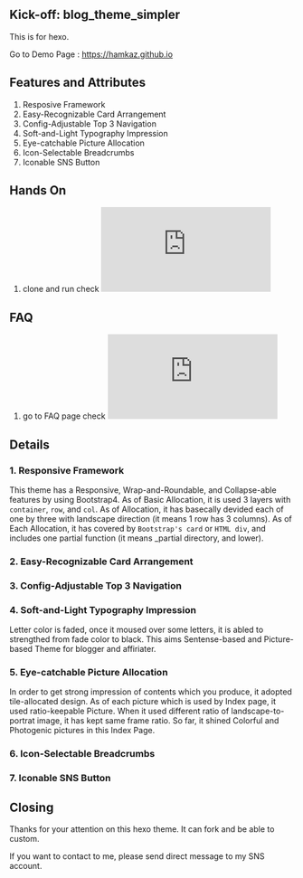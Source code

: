## Kick-off: blog_theme_simpler
This is for hexo.

Go to Demo Page : https://hamkaz.github.io

## Features and Attributes
1. Resposive Framework
2. Easy-Recognizable Card Arrangement
3. Config-Adjustable Top 3 Navigation
4. Soft-and-Light Typography Impression
5. Eye-catchable Picture Allocation
6. Icon-Selectable Breadcrumbs
7. Iconable SNS Button 

## Hands On
1. clone and run
check ![README_hands_on.md](https://github.com/HamKaz/blogtheme-simpler/README_hands_on.md)

## FAQ
1. go to FAQ page
check ![README_FAQ.md](https://github.com/HamKaz/blogtheme-simpler/README_FAQ.md)

## Details
### 1. Responsive Framework
This theme has a Responsive, Wrap-and-Roundable, and Collapse-able features by using Bootstrap4.
As of Basic Allocation, it is used 3 layers with `container`, `row`, and `col`.
As of Allocation, it has basecally devided each of one by three with landscape direction (it means 1 row has 3 columns).
As of Each Allocation, it has covered by `Bootstrap's card` or `HTML div`, and includes one partial function (it means _partial directory, and lower).

### 2. Easy-Recognizable Card Arrangement


### 3. Config-Adjustable Top 3 Navigation


### 4. Soft-and-Light Typography Impression
Letter color is faded, once it moused over some letters, it is abled to strengthed from fade color to black. 
This aims Sentense-based and Picture-based Theme for blogger and affiriater.

### 5. Eye-catchable Picture Allocation
In order to get strong impression of contents which you produce, it adopted tile-allocated design.
As of each picture which is used by Index page, it used ratio-keepable Picture.
When it used different ratio of landscape-to-portrat image, it has kept same frame ratio.
So far, it shined Colorful and Photogenic pictures in this Index Page.

### 6. Icon-Selectable Breadcrumbs


### 7. Iconable SNS Button 


## Closing
Thanks for your attention on this hexo theme.
It can fork and be able to custom.

If you want to contact to me, please send direct message to my SNS account.
